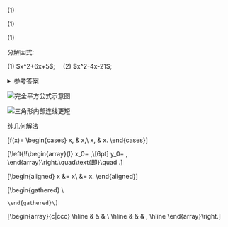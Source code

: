 <p>
</p>
<p>
</p>
<p>
</p>

<myexample>
    <p>
    </p>
</myexample>

<mysolution>
    <p>(1) 
    </p>
</mysolution>

<myproof>
    <p>(1) 
    </p>
</myproof>

<myremark>
    <p>(1) 
    </p>
</myremark>

<myexercise>
    <p>分解因式:
    </p>
    <p>(1) $x^2+6x+5$;&emsp;
    (2) $x^2-4x-21$;
    </p>
</myexercise>

<details><summary>参考答案</summary>
    <p>(1) $(x+2)(x+3)$;&emsp; (2) $(x+3)(x-7)$;
    </p>
</details>

![完全平方公式示意图](/figs/2022/2022-08/2022-0809-1940.svg)

<img alt="三角形内部连线更短" src="/figs/2022/2022-09/2022-0914-2040.svg"></img>

<a href="/docs/prerequisite/ms-geometry/quadrilateral/#三角形向外作两个正方形-中点连线为垂线">纯几何解法</a>

<span id="-2022-0917-1521"></span>

\[f(x)= \begin{cases}
        x, & x,\\
        x, & x.
    \end{cases}\]

\[\left\{\!\!\begin{array}{l}
        x_0= ,\\[6pt]
        y_0= ,
    \end{array}\right.\quad\text{即}\quad .\]

\[\begin{aligned}
        x
        &= x\\
        &= x.
    \end{aligned}\]

\[\begin{gathered}
        \\
        
    \end{gathered}\]

\[\begin{array}{c|ccc}
    \hline
    & & & \\
    \hline
    & & & ,
    \hline
    \end{array}\right.\]
